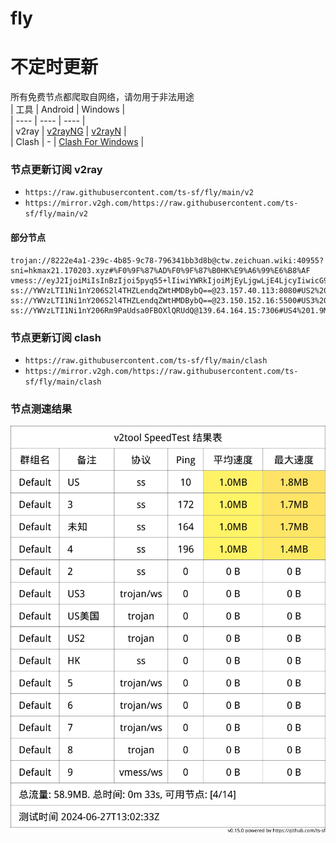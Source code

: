 # fly
# 不定时更新
所有免费节点都爬取自网络，请勿用于非法用途  
|  工具  | Android  | Windows  |  
|  ----  | ----   | ----  |  
| v2ray  | [v2rayNG](https://github.com/2dust/v2rayNG/releases) | [v2rayN](https://github.com/2dust/v2rayN/releases) |  
| Clash  | - | [Clash For Windows](https://github.com/2dust/clashN/releases) | 
  
### 节点更新订阅  v2ray
- `https://raw.githubusercontent.com/ts-sf/fly/main/v2`  
- `https://mirror.v2gh.com/https://raw.githubusercontent.com/ts-sf/fly/main/v2`  

#### 部分节点  
``` 
trojan://8222e4a1-239c-4b85-9c78-796341bb3d8b@ctw.zeichuan.wiki:40955?sni=hkmax21.170203.xyz#%F0%9F%87%AD%F0%9F%87%B0HK%E9%A6%99%E6%B8%AF
vmess://eyJ2IjoiMiIsInBzIjoi5pyq55+lIiwiYWRkIjoiMjEyLjgwLjE4LjcyIiwicG9ydCI6IjgwMDkiLCJpZCI6IjQ4NmNiZGFjLTU4MmYtNDJmOC1hZDgxLWYwMmQ2YjBlMGJiMiIsImFpZCI6IjAiLCJzY3kiOiJhdXRvIiwibmV0IjoidGNwIiwidHlwZSI6Imh0dHAiLCJob3N0IjoiRmFzdC5jb20iLCJwYXRoIjoiL0ZJLTEiLCJ0bHMiOiJub25lIiwic25pIjoiIiwidGVzdF9uYW1lIjoi5pyq55+lIn0=
ss://YWVzLTI1Ni1nY206S2l4THZLendqZWtHMDBybQ==@23.157.40.113:8080#US2%201.9MB%2Fs
ss://YWVzLTI1Ni1nY206S2l4THZLendqZWtHMDBybQ==@23.150.152.16:5500#US3%201.9MB%2Fs
ss://YWVzLTI1Ni1nY206Rm9PaUdsa0FBOXlQRUdQ@139.64.164.15:7306#US4%201.9MB%2Fs
```
### 节点更新订阅  clash
- `https://raw.githubusercontent.com/ts-sf/fly/main/clash`  
- `https://mirror.v2gh.com/https://raw.githubusercontent.com/ts-sf/fly/main/clash`  

### 节点测速结果
![image](traffic.png)
